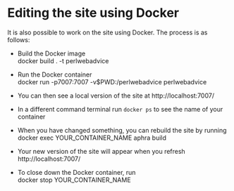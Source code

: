 # Editing the site using Docker

It is also possible to work on the site using Docker. The process is as
follows:

* Build the Docker image  
        docker build . -t perlwebadvice

* Run the Docker container  
        docker run -p7007:7007 -v$PWD:/perlwebadvice perlwebadvice

* You can then see a local version of the site at http://localhost:7007/

* In a different command terminal run `docker ps` to see the name of your container

* When you have changed something, you can rebuild the site by running  
        docker exec YOUR_CONTAINER_NAME aphra build

* Your new version of the site will appear when you refresh http://localhost:7007/

* To close down the Docker container, run  
        docker stop YOUR_CONTAINER_NAME
